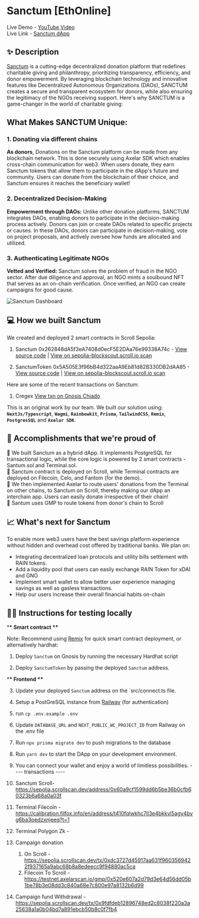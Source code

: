 # Sanctum  [EthOnline]

Live Demo - [YouTube Video](https://youtu.be/pw_UZUs1FkY) <br />
Live Link - [Sanctum dApp](https://Sanctum.vercel.app) <br />

## ✨ Description

[Sanctum](https://sanctum-eth.vercel.app) is a cutting-edge decentralized donation platform that redefines charitable giving and philanthropy, prioritizing transparency, efficiency, and donor empowerment. By leveraging blockchain technology and innovative features like Decentralized Autonomous Organizations (DAOs), SANCTUM creates a secure and transparent ecosystem for donors, while also ensuring the legitimacy of the NGOs receiving support. Here's why SANCTUM is a game-changer in the world of charitable giving:

## What Makes SANCTUM Unique:

### 1. Donating via different chains 

**As donors**, Donations on the Sanctum platform can be made from any blockchain network. This is done securely using Axelar SDK which enables cross-chain communication for web3. When users donate, they earn Sanctum tokens that allow them to participate in the dApp's future and community. Users can donate from the blockchain of their choice, and Sanctum ensures it reaches the beneficiary wallet!

### 2. Decentralized Decision-Making

**Empowerment through DAOs:** Unlike other donation platforms, SANCTUM integrates DAOs, enabling donors to participate in the decision-making process actively. Donors can join or create DAOs related to specific projects or causes. In these DAOs, donors can participate in decision-making, vote on project proposals, and actively oversee how funds are allocated and utilized.

### 3. Authenticating Legitimate NGOs

**Vetted and Verified:** Sanctum solves the problem of fraud in the NGO sector. After due diligence and approval, an NGO mints a soulbound NFT that serves as an on-chain verification. Once verified, an NGO can create campaigns for good cause.

![Sanctum Dashboard](/public/img/dashboard-screen.png)

## 💻 How we built Sanctum

We created and deployed 2 smart contracts in Scroll Sepolia:

1. Sanctum 0x262848dA5f3eA7408d0ecF5E2DAa76e99338A74c - [View source code](https://github.com/iamendy/Sanctum/blob/main/contracts/Sanctum.sol) | [View on sepolia-blockscout.scroll.io scan](https://gnosis-chiado.blockscout.com/address/0x262848dA5f3eA7408d0ecF5E2DAa76e99338A74c)  

2. SanctumToken 0x5A505E3f96bB4d322aaA9Eb81d82B330DB2dAA85 - [View source code](https://github.com/iamendy/Sanctum/blob/main/contracts/SanctumToken.sol) | [View on sepolia-blockscout.scroll.io scan](https://gnosis-chiado.blockscout.com/address/0x5A505E3f96bB4d322aaA9Eb81d82B330DB2dAA85) 

Here are some of the recent transactions on Sanctum:

1. Cregex [View txn on Gnosis Chiado](https://gnosis-chiado.blockscout.com/tx/0xb20c4fb6af21901533b19c1ac5ce36a7e2775efcc7049e6f44f747f77927d2e0) 


This is an original work by our team. We built our solution using: **`NextJs/Typescript`**, **`Wagmi`**, **`Rainbowkit`**, **`Prisma`**, **`TailwindCSS`**, **`Remix`**, **`PostgresSQL`** and **`Axelar SDK`**.

## 🚀 Accomplishments that we're proud of

🍥 We built Sanctum as a hybrid dApp. It implements PostgreSQL for transactional logic, while the core logic is powered by 2 smart contracts - Santum.sol and Terminal.sol.<br />
🍥 Sanctum contract is deployed on Scroll, while Terminal contracts are deployed on Filecoin, Celo, and Fantom (for the demo).. <br />
🍥 We then implemented Axelar to route users' donations from the Terminal on other chains, to Sanctum on Scroll, thereby making our dApp an interchain app. Users can easily donate irrespective of their chain! <br />
🍥 Santum uses GMP to route tokens from donor's chain to Scroll<br />

## 📈 What's next for Sanctum

To enable more web3 users have the best savings platform experience without hidden and overhead cost offered by traditional banks. We plan on:

- Integrating decentralized loan protocols and utility bills settlement with RAIN tokens.
- Add a liquidity pool that users can easily exchange RAIN Token for xDAI and GNO
- Implement smart wallet to allow better user experience managing savings as well as gasless transactions.
- Help our users increase their overall financial habits on-chain

## 🧑‍💻 Instructions for testing locally

\***\* Smart contract \*\***

Note: Recommend using [Remix](https://remix.ethereum.org) for quick smart contract deployment, or alternatively hardhat:

1. Deploy `Sanctum` on Gnosis by running the necessary Hardhat script

2. Deploy `SanctumToken` by passing the deployed `Sanctum` address.

\***\* Frontend \*\***

3. Update your deployed `Sanctum` address on the `src/connect.ts file.

4. Setup a PostGreSQL instance from [Railway](https://railway.app) (for authentication)

5. run `cp .env.example .env`

6. Update `DATABASE_URL` and `NEXT_PUBLIC_WC_PROJECT_ID` from Railway on the .env file


7. Run `npx prisma migrate dev` to push migrations to the database

8. Run `yarn dev` to start the DApp on your development environment.

9. You can connect your wallet and enjoy a world of limitless possibilities.
    ---- transactions ----

10. Sanctum Scroll- https://sepolia.scrollscan.dev/address/0x60a9cf1599dd6b5be36b0cfb60323b6a68a0a03f
11. Terminal Filecoin - https://calibration.filfox.info/en/address/t410fqlwkhc7il3e4bkkvl5agy4bvg6ba3oedzxnjeeq?t=1
12. Terminal Polygon Zk -

13. Campaign donation

    1. On Scroll - https://sepolia.scrollscan.dev/tx/0xdc3727d45917aa631f9603569422f937165a9abc68b8a8edeecc9f94880ac5ca
    2. Filecoin To Scroll - https://testnet.axelarscan.io/gmp/0x520e607a2d79d3e64d56dd05b1be78b3e08dd3c840a68e7c800e97a8132b6d99

15. Campaign fund Withdrawal - https://sepolia.scrollscan.dev/tx/0x9fdfdeb12896748ed2c8038f220a3a25638a1a0b04bd7a891ebcb50b8c0f7fb4

